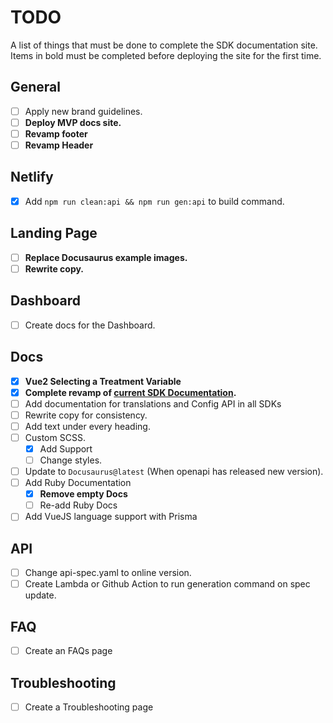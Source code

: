 # TODO

A list of things that must be done to complete the SDK documentation site. Items
in bold must be completed before deploying the site for the first time.

## General

- [ ] Apply new brand guidelines.
- [ ] **Deploy MVP docs site.**
- [ ] **Revamp footer**
- [ ] **Revamp Header**

## Netlify

- [x] Add `npm run clean:api && npm run gen:api` to build command.

## Landing Page

- [ ] **Replace Docusaurus example images.**
- [ ] **Rewrite copy.**

## Dashboard

- [ ] Create docs for the Dashboard.

## Docs

- [x] **Vue2 Selecting a Treatment Variable**
- [x] **Complete revamp of [current SDK Documentation](https://absmartly.readme.io).**
- [ ] Add documentation for translations and Config API in all SDKs
- [ ] Rewrite copy for consistency.
- [ ] Add text under every heading.
- [ ] Custom SCSS.
  - [x] Add Support
  - [ ] Change styles.
- [ ] Update to `Docusaurus@latest` (When openapi has released new version).
- [ ] Add Ruby Documentation
  - [x] **Remove empty Docs**
  - [ ] Re-add Ruby Docs
- [ ] Add VueJS language support with Prisma

## API

- [ ] Change api-spec.yaml to online version.
- [ ] Create Lambda or Github Action to run generation command on spec update.

## FAQ

- [ ] Create an FAQs page

## Troubleshooting

- [ ] Create a Troubleshooting page
